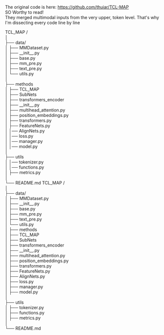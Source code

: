 The original code is here: https://github.com/thuiar/TCL-MAP <br>
SO Worthy to read! <br>
They merged multimodal inputs from the very upper, token level. That's why I'm dissecting every code line by line <br>

</pre>
TCL_MAP / <br>
│ <br>
├── data/ <br>
│ ├── MMDataset.py <br>
│ ├── __init__.py <br>
│ ├── base.py <br>
│ ├── mm_pre.py <br>
│ ├── text_pre.py <br>
│ └── utils.py <br>
│ <br>
├── methods <br>
│  ├── TCL_MAP <br>
│    ├── SubNets <br>
│       ├── transformers_encoder <br>
│         ├── __init__.py <br>
│         ├── multihead_attention.py <br>
│         ├── position_embeddings.py <br>
│         ├── transformers.py <br>
│       ├── FeatureNets.py <br>
│    │── AlignNets.py <br>
│    │── loss.py <br>
│    │── manager.py <br>
│    │── model.py <br>
│ <br>
├── utils <br>
│ │── tokenizer.py <br>
│ │── functions.py <br>
│ ├── metrics.py <br>
│ <br>
└── README.md <be>



</pre>
TCL_MAP / <br>
│ <br>
├── data/ <br>
│   ├── MMDataset.py <br>  
│   ├── __init__.py <br>
│   ├── base.py <br>
│   ├── mm_pre.py <br>
│   ├── text_pre.py <br>
│   └── utils.py   <br>
│  
├── methods <br> 
│   ├── TCL_MAP <br> 
│       ├── SubNets <br>
│           ├── transformers_encoder  <br> 
│               ├── __init__.py <br> 
│               ├── multihead_attention.py <br>
│               ├── position_embeddings.py <br> 
│               ├── transformers.py <br>
│           ├── FeatureNets.py <br>
│       ├── AlignNets.py  <br>
│       ├── loss.py <br> 
│       ├── manager.py <br>  
│       ├── model.py  <br>
│ <br>  
├── utils <br>
│   ├── tokenizer.py <br>  
│   ├── functions.py <br>
│   ├── metrics.py <br> 
│ <br>
└── README.md <br>
</pre>
